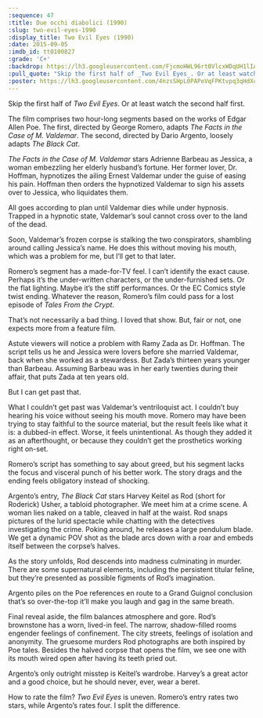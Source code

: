 ```yaml
---
:sequence: 47
:title: Due occhi diabolici (1990)
:slug: two-evil-eyes-1990
:display_title: Two Evil Eyes (1990)
:date: 2015-09-05
:imdb_id: tt0100827
:grade: 'C+'
:backdrop: https://lh3.googleusercontent.com/FjcmoHWL96rt0VlcxWDqUH1lIA29WIy9UL5Xm7-_aFU=w1000-l75-rj
:pull_quote: "Skip the first half of _Two Evil Eyes_. Or at least watch the second half first."
:poster: https://lh3.googleusercontent.com/4nzsSHpL0PAPeVqFPKtvpq3qHdXc_e9D5f5JEdGM9u5xegT0FETpPoRO4AVgtLqm-ZLJp0B6U-lZ=w290-rj
---
```

Skip the first half of _Two Evil Eyes_. Or at least watch the second half first.

The film comprises two hour-long segments based on the works of Edgar Allen Poe. The first, directed by George Romero, adapts _The Facts in the Case of M. Valdemar_. The second, directed by Dario Argento, loosely adapts _The Black Cat_.

_The Facts in the Case of M. Valdemar_ stars Adrienne Barbeau as Jessica, a woman embezzling her elderly husband’s fortune. Her former lover, Dr. Hoffman, hypnotizes the ailing Ernest Valdemar under the guise of easing his pain. Hoffman then orders the hypnotized Valdemar to sign his assets over to Jessica, who liquidates them.

All goes according to plan until Valdemar dies while under hypnosis. Trapped in a hypnotic state, Valdemar’s soul cannot cross over to the land of the dead.

Soon, Valdemar’s frozen corpse is stalking the two conspirators, shambling around calling Jessica’s name. He does this without moving his mouth, which was a problem for me, but I’ll get to that later.

Romero’s segment has a made-for-TV feel. I can’t identify the exact cause. Perhaps it’s the under-written characters, or the under-furnished sets. Or the flat lighting. Maybe it’s the stiff performances. Or the EC Comics style twist ending. Whatever the reason, Romero’s film could pass for a lost episode of _Tales From the Crypt_.

That’s not necessarily a bad thing. I loved that show. But, fair or not, one expects more from a feature film.

Astute viewers will notice a problem with Ramy Zada as Dr. Hoffman. The script tells us he and Jessica were lovers before she married Valdemar, back when she worked as a stewardess. But Zada’s thirteen years younger than Barbeau. Assuming Barbeau was in her early twenties during their affair, that puts Zada at ten years old.

But I can get past that.

What I couldn’t get past was Valdemar’s ventriloquist act. I couldn’t buy hearing his voice without seeing his mouth move. Romero may have been trying to stay faithful to the source material, but the result feels like what it is: a dubbed-in effect. Worse, it feels unintentional. As though they added it as an afterthought, or because they couldn’t get the prosthetics working right on-set.

Romero’s script has something to say about greed, but his segment lacks the focus and visceral punch of his better work. The story drags and the ending feels obligatory instead of shocking.

Argento’s entry, _The Black Cat_ stars Harvey Keitel as Rod (short for Roderick) Usher, a tabloid photographer. We meet him at a crime scene. A woman lies naked on a table, cleaved in half at the waist. Rod snaps pictures of the lurid spectacle while chatting with the detectives investigating the crime. Poking around, he releases a large pendulum blade. We get a dynamic POV shot as the blade arcs down with a roar and embeds itself between the corpse’s halves.

As the story unfolds, Rod descends into madness culminating in murder. There are some supernatural elements, including the persistent titular feline, but they’re presented as possible figments of Rod’s imagination.

Argento piles on the Poe references en route to a Grand Guignol conclusion that’s so over-the-top it’ll make you laugh and gag in the same breath.

Final reveal aside, the film balances atmosphere and gore. Rod’s brownstone has a worn, lived-in feel. The narrow, shadow-filled rooms engender feelings of confinement. The city streets, feelings of isolation and anonymity. The gruesome murders Rod photographs are both inspired by Poe tales. Besides the halved corpse that opens the film, we see one with its mouth wired open after having its teeth pried out.

Argento’s only outright misstep is Keitel’s wardrobe. Harvey’s a great actor and a good choice, but he should never, ever, wear a beret.

How to rate the film? _Two Evil Eyes_ is uneven. Romero’s entry rates two stars, while Argento’s rates four. I split the difference.